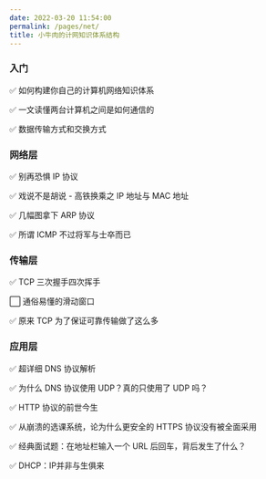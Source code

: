 ```yaml
---
date: 2022-03-20 11:54:00
permalink: /pages/net/
title: 小牛肉的计网知识体系结构
---
```


### 入门

✅ 如何构建你自己的计算机网络知识体系

✅ 一文读懂两台计算机之间是如何通信的

✅ 数据传输方式和交换方式

### 网络层

✅ 别再恐惧 IP 协议

✅ 戏说不是胡说 - 高铁换乘之 IP 地址与 MAC 地址

✅ 几幅图拿下 ARP 协议

✅ 所谓 ICMP 不过将军与士卒而已

### 传输层

✅ TCP 三次握手四次挥手

⬜ 通俗易懂的滑动窗口

✅ 原来 TCP 为了保证可靠传输做了这么多

### 应用层

✅ 超详细 DNS 协议解析

✅ 为什么 DNS 协议使用 UDP？真的只使用了 UDP 吗？

✅ HTTP 协议的前世今生

✅ 从崩溃的选课系统，论为什么更安全的 HTTPS 协议没有被全面采用

✅ 经典面试题：在地址栏输入一个 URL 后回车，背后发生了什么？

✅ DHCP：IP并非与生俱来

